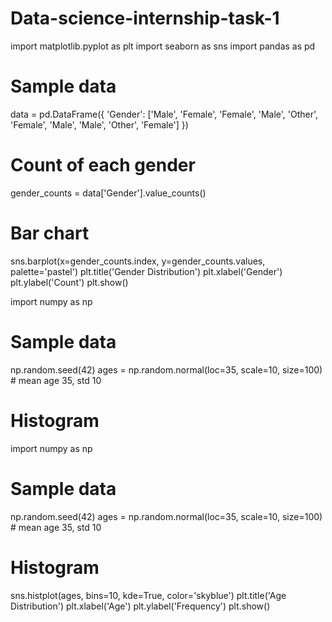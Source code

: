 # Data-science-internship-task-1

import matplotlib.pyplot as plt
import seaborn as sns
import pandas as pd

# Sample data
data = pd.DataFrame({
    'Gender': ['Male', 'Female', 'Female', 'Male', 'Other', 'Female', 'Male', 'Male', 'Other', 'Female']
})

# Count of each gender
gender_counts = data['Gender'].value_counts()

# Bar chart
sns.barplot(x=gender_counts.index, y=gender_counts.values, palette='pastel')
plt.title('Gender Distribution')
plt.xlabel('Gender')
plt.ylabel('Count')
plt.show()

import numpy as np

# Sample data
np.random.seed(42)
ages = np.random.normal(loc=35, scale=10, size=100)  # mean age 35, std 10

# Histogram
import numpy as np

# Sample data
np.random.seed(42)
ages = np.random.normal(loc=35, scale=10, size=100)  # mean age 35, std 10

# Histogram
sns.histplot(ages, bins=10, kde=True, color='skyblue')
plt.title('Age Distribution')
plt.xlabel('Age')
plt.ylabel('Frequency')
plt.show()
